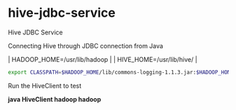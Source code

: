 # hive-jdbc-service
Hive JDBC Service

Connecting Hive through JDBC connection from Java

| HADOOP_HOME=/usr/lib/hadoop |
| HIVE_HOME=/usr/lib/hive/    |

```sh
export CLASSPATH=$HADOOP_HOME/lib/commons-logging-1.1.3.jar:$HADOOP_HOME/lib/hadoop-common.jar:$HIVE_HOME/lib/hive-jdbc-2.1.1.jar:$HADOOP_HOME/lib/httpcore-4.4.4.jar:$HADOOP_HOME/lib/libthrift-0.9.3.jar:$HADOOP_HOME/lib/log4j-core-2.4.1.jar:$HADOOP_HOME/lib/hadoop-auth.jar:$HADOOP_HOME/lib/httpclient-4.5.3.jar:libfb303-0.9.3.jar:$HADOOP_HOME/lib/log4j-api-2.4.1.jar:$HADOOP_HOME/lib/log4j-slf4j-impl-2.4.1.jar:$HIVE_HOME/lib/hive-service-2.1.1.jar:.:$HIVE_HOME/lib/hive-exec-2.1.1.jar:$HADOOP_HOME/lib/slf4j-log4j12-1.7.10.jar:$HADOOP_HOME/lib/slf4j-api-1.7.10.jar
```

Run the HiveClient to test

**java HiveClient hadoop hadoop**
